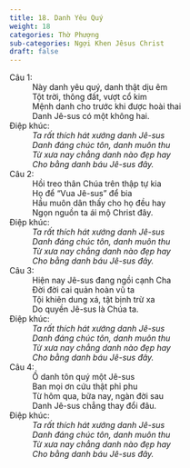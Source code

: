 ```yaml
---
title: 18. Danh Yêu Quý
weight: 18
categories: Thờ Phượng
sub-categories: Ngợi Khen Jêsus Christ
draft: false
---
```

<dl><dt>Câu 1:</dt><dd data-verse="1">Này danh yêu quý, danh thật dịu êm <br/>Tột trời, thông đất, vượt cổ kim <br/>Mệnh danh cho trước khi được hoài thai <br/>Danh Jê-sus có một không hai. </dd><dt>Điệp khúc:</dt><dd data-chorus="1"><em>Ta rất thích hát xướng danh Jê-sus <br/>Danh đáng chúc tôn, danh muôn thu <br/>Từ xưa nay chẳng danh nào đẹp hay <br/>Cho bằng danh báu Jê-sus đây. </em></dd><dt>Câu 2:</dt><dd data-verse="2">Hồi treo thân Chúa trên thập tự kia <br/>Họ để “Vua Jê-sus” để bia <br/>Hầu muôn dân thấy cho họ đều hay <br/>Ngọn nguồn ta ái mộ Christ đây. </dd><dt>Điệp khúc:</dt><dd data-chorus="1"><em>Ta rất thích hát xướng danh Jê-sus <br/>Danh đáng chúc tôn, danh muôn thu <br/>Từ xưa nay chẳng danh nào đẹp hay <br/>Cho bằng danh báu Jê-sus đây. </em></dd><dt>Câu 3:</dt><dd data-verse="3">Hiện nay Jê-sus đang ngồi cạnh Cha <br/>Đời đời cai quản hoàn vũ ta <br/>Tội khiên dung xá, tật bịnh trừ xa <br/>Do quyền Jê-sus là Chúa ta. </dd><dt>Điệp khúc:</dt><dd data-chorus="1"><em>Ta rất thích hát xướng danh Jê-sus <br/>Danh đáng chúc tôn, danh muôn thu <br/>Từ xưa nay chẳng danh nào đẹp hay <br/>Cho bằng danh báu Jê-sus đây. </em></dd><dt>Câu 4:</dt><dd data-verse="4">Ồ danh tôn quý một Jê-sus <br/>Ban mọi ơn cứu thật phỉ phu <br/>Từ hôm qua, bữa nay, ngàn đời sau <br/>Danh Jê-sus chẳng thay đổi đâu. </dd><dt>Điệp khúc:</dt><dd data-chorus="1"><em>Ta rất thích hát xướng danh Jê-sus <br/>Danh đáng chúc tôn, danh muôn thu <br/>Từ xưa nay chẳng danh nào đẹp hay <br/>Cho bằng danh báu Jê-sus đây. </em></dd></dl>